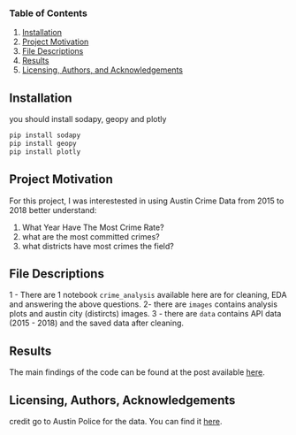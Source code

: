 ### Table of Contents

1. [Installation](#installation)
2. [Project Motivation](#motivation)
3. [File Descriptions](#files)
4. [Results](#results)
5. [Licensing, Authors, and Acknowledgements](#licensing)

## Installation <a name="installation"></a>

you should install sodapy,  geopy and plotly

```python
pip install sodapy
pip install geopy
pip install plotly
```

## Project Motivation<a name="motivation"></a>

For this project, I was interestested in using Austin Crime Data from 2015 to 2018 better understand:

1. What Year Have The Most Crime Rate?
2. what are the most committed crimes?
3. what districts have most crimes the field?


## File Descriptions <a name="files"></a>

1 - There are 1 notebook ```crime_analysis``` available here are for cleaning,  EDA and answering the above questions.
2- there are ```images```  contains analysis plots and austin city (distircts) images.
3 - there are ```data```  contains  API data (2015 - 2018) and  the saved data after cleaning.



## Results<a name="results"></a>

The main findings of the code can be found at the post available [here](https://s-w-f1437.medium.com/crime-in-austin-9a29afc91e8a).

## Licensing, Authors, Acknowledgements<a name="licensing"></a>

credit go to Austin Police for the data.  You can find it  [here](https://www.austintexas.gov/page/datasets).
